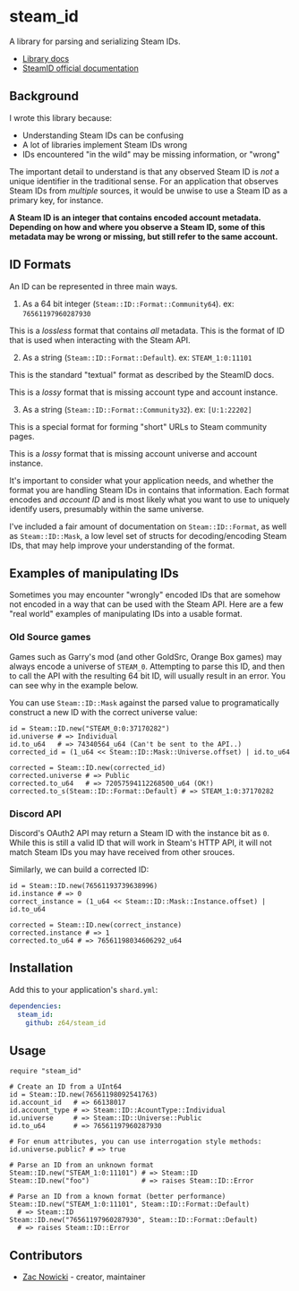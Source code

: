 # steam_id

A library for parsing and serializing Steam IDs.

- [Library docs](https://z64.github.io/steam_id/)
- [SteamID official documentation](https://developer.valvesoftware.com/wiki/SteamID)

## Background

I wrote this library because:

- Understanding Steam IDs can be confusing
- A lot of libraries implement Steam IDs wrong
- IDs encountered "in the wild" may be missing information, or "wrong"

The important detail to understand is that any observed Steam ID is *not* a
unique identifier in the traditional sense. For an application that observes
Steam IDs from *multiple* sources, it would be unwise to use a Steam ID as a
primary key, for instance.

**A Steam ID is an integer that contains encoded account metadata. Depending
on how and where you observe a Steam ID, some of this metadata may be
wrong or missing, but still refer to the same account.**

## ID Formats

An ID can be represented in three main ways.

1. As a 64 bit integer (`Steam::ID::Format::Community64`). ex: `76561197960287930`

  This is a *lossless* format that contains *all* metadata. This is the format of
  ID that is used when interacting with the Steam API.

2. As a string (`Steam::ID::Format::Default`). ex: `STEAM_1:0:11101`

  This is the standard "textual" format as described by the SteamID docs.

  This is a *lossy* format that is missing account type and account instance.

3. As a string (`Steam::ID::Format::Community32`). ex: `[U:1:22202]`

  This is a special format for forming "short" URLs to Steam community
  pages.

  This is a *lossy* format that is missing account universe and account instance.

It's important to consider what your application needs, and whether the format
you are handling Steam IDs in contains that information. Each format encodes
and *account ID* and is most likely what you want to use to uniquely identify
users, presumably within the same universe.

I've included a fair amount of documentation on `Steam::ID::Format`, as well as
`Steam::ID::Mask`, a low level set of structs for decoding/encoding Steam IDs,
that may help improve your understanding of the format.

## Examples of manipulating IDs

Sometimes you may encounter "wrongly" encoded IDs that are somehow not encoded
in a way that can be used with the Steam API. Here are a few "real world" examples of
manipulating IDs into a usable format.

### Old Source games

Games such as Garry's mod (and other GoldSrc, Orange Box games)  may always encode
 a universe of `STEAM_0`. Attempting to parse this ID, and then to call the API
 with the resulting 64 bit ID, will usually result in an error. You can see why
in the example below.

You can use `Steam::ID::Mask` against the parsed value to programatically construct
a new ID with the correct universe value:

```crystal
id = Steam::ID.new("STEAM_0:0:37170282")
id.universe # => Individual
id.to_u64   # => 74340564_u64 (Can't be sent to the API..)
corrected_id = (1_u64 << Steam::ID::Mask::Universe.offset) | id.to_u64

corrected = Steam::ID.new(corrected_id)
corrected.universe # => Public
corrected.to_u64   # => 72057594112268500_u64 (OK!)
corrected.to_s(Steam::ID::Format::Default) # => STEAM_1:0:37170282
```

### Discord API

Discord's OAuth2 API may return a Steam ID with the instance bit as `0`.
While this is still a valid ID that will work in Steam's HTTP API, it will
not match Steam IDs you may have received from other srouces.

Similarly, we can build a corrected ID:

```crystal
id = Steam::ID.new(76561193739638996)
id.instance # => 0
correct_instance = (1_u64 << Steam::ID::Mask::Instance.offset) | id.to_u64

corrected = Steam::ID.new(correct_instance)
corrected.instance # => 1
corrected.to_u64 # => 76561198034606292_u64
```

## Installation

Add this to your application's `shard.yml`:

```yaml
dependencies:
  steam_id:
    github: z64/steam_id
```

## Usage

```crystal
require "steam_id"

# Create an ID from a UInt64
id = Steam::ID.new(76561198092541763)
id.account_id   # => 66138017
id.account_type # => Steam::ID::AcountType::Individual
id.universe     # => Steam::ID::Universe::Public
id.to_u64       # => 76561197960287930

# For enum attributes, you can use interrogation style methods:
id.universe.public? # => true

# Parse an ID from an unknown format
Steam::ID.new("STEAM_1:0:11101") # => Steam::ID
Steam::ID.new("foo")             # => raises Steam::ID::Error

# Parse an ID from a known format (better performance)
Steam::ID.new("STEAM_1:0:11101", Steam::ID::Format::Default)
  # => Steam::ID
Steam::ID.new("76561197960287930", Steam::ID::Format::Default)
  # => raises Steam::ID::Error
```

## Contributors

- [Zac Nowicki](https://github.com/z64) - creator, maintainer
